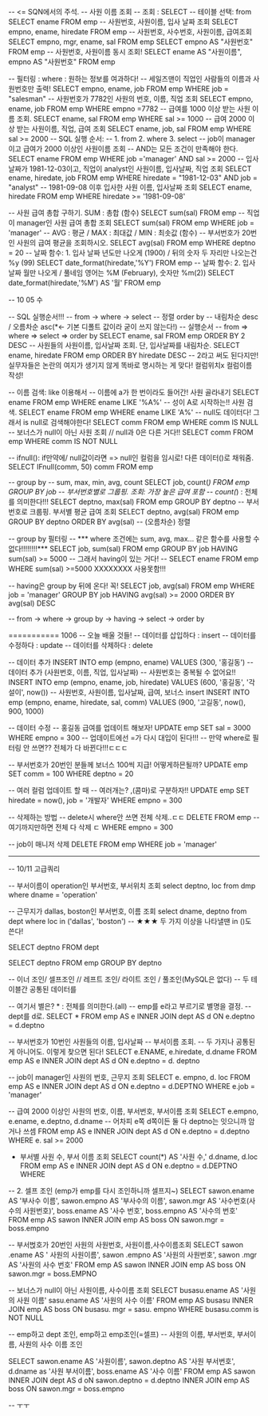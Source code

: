-- <= SQN에서의 주석. 
-- 사원 이름 조회
-- 조회 : SELECT 
-- 테이블 선택: from
SELECT ename FROM emp 
-- 사원번호, 사원이름, 입사 날짜 조회
SELECT empno, ename, hiredate FROM emp
-- 사원번호, 사수번호, 사원이름, 급여조회
SELECT empno, mgr, ename, sal FROM emp
SELECT empno AS "사원번호" FROM emp
-- 사원번호, 사원이름 동시 조회!
SELECT ename AS "사원이름", empno AS "사원번호" 
FROM emp 

-- 필터링 : where : 원하는 정보를 여과하다!
-- 세일즈맨이 직업인 사람들의 이름과 사원번호만 출력!
SELECT empno, ename, job FROM emp WHERE job = "salesman"
-- 사원번호가 7782인 사원의 번호, 이름, 직업 조회
SELECT empno, ename, job FROM emp 
WHERE empno =7782
-- 급여를 1000 이상 받는 사원 이름 조회.
SELECT ename, sal FROM emp WHERE sal >= 1000
-- 급여 2000 이상 받는 사원이름, 직업, 급여 조회
SELECT ename, job, sal FROM emp WHERE sal >= 2000
-- SQL 실행 순서:
-- 1. from  2. where  3. select
-- job이 manager이고 급여가 2000 이상인 사원이름 조회
-- AND는 모든 조건이 만족해야 한다.
SELECT ename FROM emp 
WHERE job ='manager' AND sal >= 2000
-- 입사날짜가 1981-12-03이고, 직업이 analyst인 사원이름, 입사날짜, 직업 조회
SELECT ename, hiredate, job FROM emp
WHERE hiredate = "1981-12-03" AND job = "analyst"
-- 1981-09-08 이후 입사한 사원 이름, 입사날짜 조회
SELECT ename, hiredate FROM emp
WHERE hiredate >= '1981-09-08'

-- 사원 급여 총합 구하기. SUM : 총합 (함수)
SELECT sum(sal) FROM emp
-- 직업이 manager인 사원 급여 총합 조회
SELECT sum(sal) FROM emp 
WHERE job = 'manager'
-- AVG : 평균 / MAX : 최대값 / MIN : 최솟값 (함수)
-- 부서번호가 20번인 사원의 급여 평균을 조회하시오.
SELECT avg(sal) FROM emp
WHERE deptno = 20
-- 날짜 함수: 1. 입사 날짜 년도만 나오게 (1900) / 뒤의 숫자 두 자리만 나오는건 %y (99)
SELECT date_format(hiredate,'%Y') FROM emp
-- 날짜 함수: 2. 입사 날짜 월만 나오게 / 풀네임 영어는 %M (February), 숫자만 %m(2))
SELECT date_format(hiredate,'%M') AS '월' FROM emp


-- 10 05 수

-- SQL 실행순서!!!
-- from -> where -> select
-- 정렬 order by
-- 내림차순 desc / 오름차순 asc(*<- 기본 디폴트 값이라 굳이 쓰지 않는다!)
-- 실행순서 
-- from => where => select => order by
SELECT ename, sal FROM emp
ORDER BY 2 DESC 
-- 사원들의 사원이름, 입사날짜 조회. 단, 입사날짜를 내림차순.
SELECT ename, hiredate FROM emp
ORDER BY hiredate DESC
-- 2라고 써도 된다지만! 실무자들은 논란의 여지가 생기지 않게 똑바로 명시하는 게 맞다! 컬럼위치x 컬럼이름 작성!

-- 이름 검색: like 이용해서
-- 이름에 a가 한 번이라도 들어간! 사원 골라내기
SELECT ename FROM emp WHERE ename LIKE '%A%'
-- 성이 A로 시작하는!! 사원 검색.
SELECT ename FROM emp WHERE ename LIKE 'A%'
-- null도 데이터다! 그래서 is null로 검색해야한다!
SELECT comm FROM emp
WHERE comm IS NULL
-- 보너스가 null이 아닌 사원 조회 // null과 0은 다른 거다!!
SELECT comm FROM emp WHERE comm IS NOT NULL

-- ifnull(): if만약에/ null값이라면 => null인 컬럼을 임시로! 다른 데이터()로 채워줌.
SELECT IFnull(comm, 50) comm FROM emp

-- group by
-- sum, max, min, avg, count
SELECT job, count(*) FROM emp GROUP BY job
-- 부서번호별로 그룹핑. 조회: 가장 높은 급여 포함
-- count(*) : 전체를 의미한다!!!
SELECT deptno, max(sal) FROM emp 
GROUP BY deptno 
-- 부서번호로 크룹핑. 부서별 평균 급여 조회
SELECT deptno, avg(sal) FROM emp
GROUP BY deptno
ORDER BY avg(sal) -- (오름차순) 정렬

-- group by 필터링
-- *** where 조건에는 sum, avg, max... 같은 함수를 사용할 수 없다!!!!!!!!***
SELECT job, sum(sal) FROM emp GROUP BY job 
HAVING sum(sal) >= 5000
-- 그래서 having이 있는 거다!
-- SELECT ename FROM emp WHERE sum(sal) >=5000 XXXXXXXX 사용못함!!!

-- having은 group by 뒤에 온다! 꼭!
SELECT job, avg(sal) FROM emp
WHERE job = 'manager'
GROUP BY job
HAVING avg(sal) >= 2000
ORDER BY avg(sal) DESC 

-- from -> where -> group by -> having -> select -> order by

=========== 1006
-- 오늘 배울 것들!
-- 데이터를 삽입하다 : insert
-- 데이터를 수정하다 : update
-- 데이터를 삭제하다 : delete


-- 데이터 추가
INSERT INTO emp (empno, ename)
VALUES (300, '홍길동')
-- 데이터 추가 (사원번호, 이름, 직업, 입사날짜)
-- 사원번호는 중복될 수 없어요!!
INSERT INTO emp (empno, ename, job, hiredate)
VALUES (600, '홍길동', '각설이', now())
-- 사원번호, 사원이름, 입사날짜, 급여, 보너스 insert
INSERT INTO emp (empno, ename, hiredate, sal, comm) 
VALUES (900, '고길동', now(), 900, 1000)

-- 데이터 수정
-- 홍길동 급여를 업데이트 해보자!
UPDATE emp 
SET sal = 3000
WHERE empno = 300
-- 업데이트에선 =가 다시 대입이 된다!!!
-- 만약 where로 필터링 안 쓰면?? 전체가 다 바뀐다!!!ㄷㄷㄷ

-- 부서번호가 20번인 분들께 보너스 100씩 지급! 어떻게하믄될까?
UPDATE emp 
SET comm = 100
WHERE deptno = 20

-- 여러 컬럼 업데이트 할 때
-- 여러개는? ,(콤마)로 구분하자!!
UPDATE emp 
SET hiredate = now(), job = '개발자'
WHERE empno = 300

-- 삭제하는 방법
-- delete시 where안 쓰면 전체 삭제..ㄷㄷ
DELETE FROM emp -- 여기까지만하면 전체 다 삭제 ㄷ
WHERE empno = 300

-- job이 매니저 삭제
DELETE FROM emp
WHERE job = 'manager'

-- ---------------------------------
-- 10/11 고급쿼리

-- 부서이름이 operation인 부서번호, 부서위치 조회
select  deptno, loc from dmp 
where dname = 'operation'

-- 근무지가 dallas, boston인 부서번호, 이름 조회
select dname, deptno from dept
where loc in ('dallas', 'boston')
-- ★★★ 두 가지 이상을 나타낼땐 in ()도 쓴다!


SELECT deptno FROM dept

SELECT deptno FROM emp GROUP BY deptno

-- 이너 조인/ 셀프조인 // 레프트 조인/ 라이트 조인 / 풀조인(MySQL은 없다)
-- 두 테이블간 공통된 데이터를

-- 여기서 별은? * : 전체를 의미한다.(all)
-- emp를 e라고 부르기로 별명을 결정.
-- dept를 d로.
SELECT * FROM emp AS e 
INNER JOIN dept AS d 
ON e.deptno = d.deptno

-- 부서번호가 10번인 사원들의 이름, 입사날짜
-- 부서이름 조회. -- 두 가지나 공통된 게 아니어도. 이렇게 찾으면 된다!
SELECT 
	e.ENAME,
	e.hiredate,
	d.dname
FROM emp AS e
INNER JOIN dept AS d
ON e.deptno = d. deptno

-- job이 manager인 사원의 번호, 근무지 조회
SELECT e. empno, d. loc 
FROM emp AS e
INNER JOIN dept AS d
ON e.deptno = d.DEPTNO 
WHERE e.job = 'manager'

-- 급여 2000 이상인 사원의 번호, 이름, 부서번호, 부서이름 조회
SELECT e.empno, e.ename, e.deptno, d.dname -- 어차피 e쪽 d쪽이든 둘 다 deptno는 잇으니까 암거나 쓰셈 
FROM emp AS e
INNER JOIN dept AS d 
ON e.deptno = d.deptno
WHERE e. sal >= 2000

- 부서별 사원 수, 부서 이름 조회
SELECT count(*) AS '사원 수,'
	d.dname,
	d.loc
FROM emp AS e
INNER JOIN dept AS d
ON e.deptno = d.DEPTNO 
WHERE

-- 2. 셀프 조인 (emp가 emp를 다시 조인하니까 셀프지~)
SELECT 
	sawon.ename AS '부사수 이름',
	sawon.empno AS '부사수의 이름',
	sawon.mgr AS '사수번호(사수의 사원번호)',
	boss.ename AS '사수 번호',
	boss.empno AS '사수의 번호'
FROM emp AS sawon
INNER JOIN emp AS boss
ON sawon.mgr = boss.empno

-- 부서벉호가 20번인 사원의 사원번호, 사원이름,사수이름조회
SELECT 
	sawon .ename AS ' 사원의 사원이름',
	sawon .empno AS '사원의 사원번호',
	sawon .mgr AS '사원의 사수 번호'
FROM emp AS sawon
INNER JOIN emp AS boss
ON sawon.mgr = boss.EMPNO 

-- 보너스가 null이 아닌 사원이름, 사수이름 조회
SELECT 
	busasu.ename AS '사원의 사원 이름'
	sasu.ename AS '사원의 사수 이름'
FROM emp AS busasu
INNER JOIN emp AS boss
ON busasu. mgr = sasu. empno
WHERE busasu.comm is NOT NULL

-- emp하고 dept 조인, emp하고 emp조인(=셀프)
-- 사원의 이름, 부서번호, 부서이름, 사원의 사수 이름 조인

SELECT 
	sawon.ename AS '사원이름',
	sawon.deptno AS '사원 부서번호',
	d.dname as '사원 부서이름',
	boss.ename AS '사수 이름'
FROM emp AS sawon
INNER JOIN dept AS d
oN sawon.deptno = d.deptno
INNER JOIN emp AS boss
ON sawon.mgr = boss.empno

-- ㅜㅜ